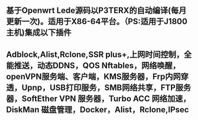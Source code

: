 基于Openwrt Lede源码以P3TERX的自动编译(每月更新一次)。适用于X86-64平台。（PS:适用于J1800主机)集成以下插件
---
Adblock,Alist,Rclone,SSR plus+,上网时间控制，全能推送，动态DDNS，QOS Nftables，网络唤醒，openVPN服务端、客户端，KMS服务器，Frp内网穿透，Upnp，USB打印服务，SMB网络共享，FTP服务器，SoftEther VPN 服务器，Turbo ACC 网络加速，DiskMan 磁盘管理，Docker，Alist，Rclone,IPsec
---
